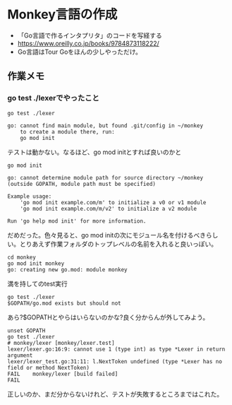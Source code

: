 # Monkey言語の作成

* 「Go言語で作るインタプリタ」のコードを写経する
* https://www.oreilly.co.jp/books/9784873118222/
* Go言語はTour Goをほんの少しやっただけ。

## 作業メモ
### go test ./lexerでやったこと
```shell
go test ./lexer

go: cannot find main module, but found .git/config in ~/monkey
	to create a module there, run:
	go mod init
```
テストは動かない。なるほど、go mod initとすれば良いのかと
```shell
go mod init

go: cannot determine module path for source directory ~/monkey (outside GOPATH, module path must be specified)

Example usage:
	'go mod init example.com/m' to initialize a v0 or v1 module
	'go mod init example.com/m/v2' to initialize a v2 module

Run 'go help mod init' for more information.
```
だめだった。色々見ると、go mod initの次にモジュール名を付けるべきらしい。とりあえず作業フォルダのトップレベルの名前を入れると良いっぽい。
```shell
cd monkey
go mod init monkey
go: creating new go.mod: module monkey
```

満を持してのtest実行
```shell
go test ./lexer
$GOPATH/go.mod exists but should not
```
あら?$GOPATHとやらはいらないのかな?良く分からんが外してみよう。
```shell
unset GOPATH
go test ./lexer
# monkey/lexer [monkey/lexer.test]
lexer/lexer.go:16:9: cannot use 1 (type int) as type *Lexer in return argument
lexer/lexer_test.go:31:11: l.NextToken undefined (type *Lexer has no field or method NextToken)
FAIL	monkey/lexer [build failed]
FAIL
```
正しいのか、まだ分からないけれど、テストが失敗するところまではこれた。